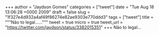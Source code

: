 
+++
author = "Jaydson Gomes"
categories = ["tweet"]
date = "Tue Aug 18 13:06:28 +0000 2009"
draft = false
slug = "1f327e4d932a4af49f86274e82ae9303e770ddd3"
tags = ["tweet"]
title = """Não to legal......"""
tweet = true
micro = true
tweet_url = "https://twitter.com/jaydson/status/3382015351"
+++
Não to legal...
